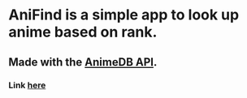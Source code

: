 # AniFind is a simple app to look up anime based on rank.
## Made with the [AnimeDB API](https://rapidapi.com/brian.rofiq/api/anime-db).
### Link [here](https://ultimatechrisu.github.io/AniFind/)
